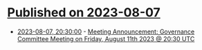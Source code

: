 # [Published on 2023-08-07](index.md)

* [2023-08-07, 20:30:00](https://soylentnews.org/meta/article.pl?sid=23/08/07/2013254&from=rss) - [Meeting Announcement:  Governance Committee Meeting on Friday, August 11th 2023 @ 20:30 UTC](https://soylentnews.org/meta/article.pl?sid=23/08/07/2013254&from=rss)

